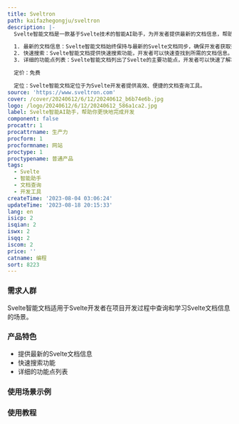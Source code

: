 ```yaml
---
title: Sveltron
path: kaifazhegongju/sveltron
description: |-
  Svelte智能文档是一款基于Svelte技术的智能AI助手，为开发者提供最新的文档信息，帮助他们更快地完成项目开发。该产品具有以下特点和优势：

  1. 最新的文档信息：Svelte智能文档始终保持与最新的Svelte文档同步，确保开发者获取到最新的信息。
  2. 快速搜索：Svelte智能文档提供快速搜索功能，开发者可以快速查找到所需的文档信息。
  3. 详细的功能点列表：Svelte智能文档列出了Svelte的主要功能点，开发者可以快速了解和使用。

  定价：免费

  定位：Svelte智能文档定位于为Svelte开发者提供高效、便捷的文档查询工具。
source: 'https://www.sveltron.com'
cover: /cover/20240612/6/12/20240612_b6b74e6b.jpg
logo: /logo/20240612/6/12/20240612_586a1ca2.jpg
label: Svelte智能AI助手，帮助你更快地完成开发
component: false
procattr: 1
procattrname: 生产力
procform: 1
procformname: 网站
proctype: 1
proctypename: 普通产品
tags:
  - Svelte
  - 智能助手
  - 文档查询
  - 开发工具
createTime: '2023-08-04 03:06:24'
updateTime: '2023-08-18 20:15:33'
lang: en
isicp: 2
isqian: 2
iswx: 2
isqq: 2
iscom: 2
price: ''
catname: 编程
sort: 8223
---
```




### 需求人群
Svelte智能文档适用于Svelte开发者在项目开发过程中查询和学习Svelte文档信息的场景。

### 产品特色
- 提供最新的Svelte文档信息
- 快速搜索功能
- 详细的功能点列表

### 使用场景示例


### 使用教程


  
